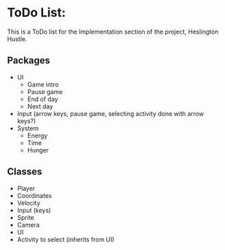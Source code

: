 # ToDo List:
This is a ToDo list for the Implementation section of the project, Heslington Hustle.
## Packages
- UI
  - Game intro
  - Pause game
  - End of day
  - Next day
- Input (arrow keys, pause game, selecting activity done with arrow keys?)
- System
  - Energy
  - Time
  - Hunger
## Classes
- Player
- Coordinates
- Velocity
- Input (keys)
- Sprite
- Camera
- UI
- Activity to select (inherits from UI)